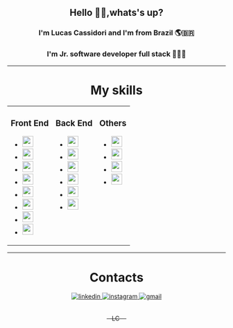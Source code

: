 <div align="center">
    <div>
        <h2>Hello 👋🏼,whats's up?</h2>
        <h3>I'm Lucas Cassidori and I'm from Brazil 🌎🇧🇷</h3>
        <h3>I'm Jr. software developer full stack 👨🏻‍💻</h3>
    </div>
    <hr>
    <div>
        <h1>My skills</h1>
        <table>
            <tr>
                <td valign="top">
                    <h3>Front End</h3>
                    <ul>
                        <li>
                            <img height="25"
                                src="https://cdn.jsdelivr.net/gh/devicons/devicon@latest/icons/html5/html5-original.svg" />
                        </li>
                        <li>
                            <img height="25"
                                src="https://cdn.jsdelivr.net/gh/devicons/devicon@latest/icons/css3/css3-original.svg" />
                        </li>
                        <li>
                            <img height="25"
                                src="https://cdn.jsdelivr.net/gh/devicons/devicon@latest/icons/bootstrap/bootstrap-original.svg" />
                        </li>
                        <li>
                            <img height="25"
                                src="https://cdn.jsdelivr.net/gh/devicons/devicon@latest/icons/sass/sass-original.svg" />
                        </li>
                        <li>
                            <img height="25"
                                src="https://cdn.jsdelivr.net/gh/devicons/devicon@latest/icons/javascript/javascript-original.svg" />
                        </li>
                        <li>
                            <img height="25"
                                src="https://cdn.jsdelivr.net/gh/devicons/devicon@latest/icons/typescript/typescript-original.svg" />
                        </li>
                        <li>
                            <img height="25"
                                src="https://cdn.jsdelivr.net/gh/devicons/devicon@latest/icons/angularjs/angularjs-original.svg" />
                        </li>
                        <li>
                            <img height="25"
                                src="https://cdn.jsdelivr.net/gh/devicons/devicon@latest/icons/react/react-original.svg" />
                        </li>
                    </ul>
                </td>
                <td valign="top">
                    <h3>Back End</h3>
                    <ul>
                        <li>
                            <img height="25"
                                src="https://cdn.jsdelivr.net/gh/devicons/devicon@latest/icons/c/c-original.svg" />
                        </li>
                        <li>
                            <img height="25"
                                src="https://cdn.jsdelivr.net/gh/devicons/devicon@latest/icons/csharp/csharp-original.svg" />
                        </li>
                        <li>
                            <img height="25"
                                src="https://cdn.jsdelivr.net/gh/devicons/devicon@latest/icons/dot-net/dot-net-original-wordmark.svg" />
                        </li>
                        <li>
                            <img height="25"
                                src="https://cdn.jsdelivr.net/gh/devicons/devicon@latest/icons/java/java-original.svg" />
                        </li>
                        <li>
                            <img height="25"
                                src="https://cdn.jsdelivr.net/gh/devicons/devicon@latest/icons/python/python-original.svg" />
                        </li>
                        <li>
                            <img height="25"
                                src="https://cdn.jsdelivr.net/gh/devicons/devicon@latest/icons/azuresqldatabase/azuresqldatabase-original.svg" />
                        </li>
                    </ul>
                </td>
                <td valign="top">
                    <h3>Others</h3>
                    <ul>
                        <li>
                            <img height="25"
                                src="https://cdn.jsdelivr.net/gh/devicons/devicon@latest/icons/figma/figma-original.svg" />
                        </li>
                        <li>
                            <img height="25"
                                src="https://cdn.jsdelivr.net/gh/devicons/devicon@latest/icons/unifiedmodelinglanguage/unifiedmodelinglanguage-original.svg" />
                        </li>
                        <li>
                            <img height="25"
                                src="https://cdn.jsdelivr.net/gh/devicons/devicon@latest/icons/arduino/arduino-original.svg" />
                        </li>
                        <li>
                            <img height="25"
                                src="https://cdn.jsdelivr.net/gh/devicons/devicon@latest/icons/linux/linux-original.svg" />
                        </li>
                    </ul>
                </td>
            </tr>
        </table>
    </div>
    <hr>
    <div>
        <h1>Contacts</h1>
        <a href="https://www.linkedin.com/in/lucascassidori/">
            <img src="https://img.shields.io/badge/LinkedIn-0077B5?style=for-the-badge&logo=linkedin&logoColor=white"
                alt="linkedin">
        </a>
        <a href="https://www.instagram.com/lucassidori/">
            <img src="https://img.shields.io/badge/Instagram-E4405F?style=for-the-badge&logo=instagram&logoColor=white"
                alt="instagram">
        </a>
        <a href="mailto:devcassidori@gmail.com">
            <img src="https://img.shields.io/badge/Gmail-D14836?style=for-the-badge&logo=gmail&logoColor=white"
                alt="gmail">
        </a>
    </div>
    <br><br>
    <del> &nbsp; &nbsp;LC &nbsp; &nbsp;</del>
</div>
